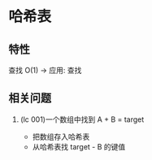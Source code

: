 # 哈希表

## 特性

查找 O(1) -> 应用: 查找

## 相关问题

1. (lc 001)一个数组中找到 A + B = target  

    - 把数组存入哈希表
    - 从哈希表找 target - B 的键值  
